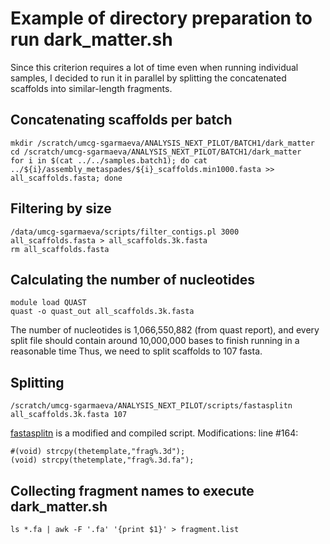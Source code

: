 # Example of directory preparation to run dark_matter.sh
Since this criterion requires a lot of time even when running individual samples, I decided to run it in parallel by splitting the concatenated scaffolds into similar-length fragments.

## Concatenating scaffolds per batch
```
mkdir /scratch/umcg-sgarmaeva/ANALYSIS_NEXT_PILOT/BATCH1/dark_matter
cd /scratch/umcg-sgarmaeva/ANALYSIS_NEXT_PILOT/BATCH1/dark_matter
for i in $(cat ../../samples.batch1); do cat ../${i}/assembly_metaspades/${i}_scaffolds.min1000.fasta >> all_scaffolds.fasta; done
```
## Filtering by size
```
/data/umcg-sgarmaeva/scripts/filter_contigs.pl 3000 all_scaffolds.fasta > all_scaffolds.3k.fasta
rm all_scaffolds.fasta
```
## Calculating the number of nucleotides
```
module load QUAST
quast -o quast_out all_scaffolds.3k.fasta
```
The number of nucleotides is 1,066,550,882 (from quast report), and every split file should contain around 10,000,000 bases to finish running in a reasonable time
Thus, we need to split scaffolds to 107 fasta.

## Splitting 
```
/scratch/umcg-sgarmaeva/ANALYSIS_NEXT_PILOT/scripts/fastasplitn all_scaffolds.3k.fasta 107
```
[fastasplitn](https://github.com/ISUgenomics/common_scripts/blob/master/fastasplitn.c) is a modified and compiled script. Modifications: line #164:
```
#(void) strcpy(thetemplate,"frag%.3d");
(void) strcpy(thetemplate,"frag%.3d.fa");
```
## Collecting fragment names to execute dark_matter.sh
```
ls *.fa | awk -F '.fa' '{print $1}' > fragment.list
```
